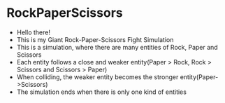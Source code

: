 # RockPaperScissors
 - Hello there!
 - This is my Giant Rock-Paper-Scissors Fight Simulation
 - This is a simulation, where there are many entities of Rock, Paper and Scissors
 - Each entity follows a close and weaker entity(Paper > Rock, Rock > Scissors and Scissors > Paper)
 - When colliding, the weaker entity becomes the stronger entity(Paper->Scissors)
 - The simulation ends when there is only one kind of entities
